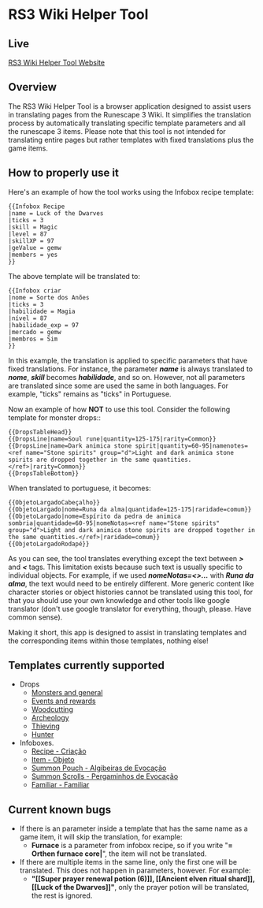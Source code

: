 # RS3 Wiki Helper Tool

## Live 

[RS3 Wiki Helper Tool Website](https://lucianodlima.github.io/WikiDropTable/)

## Overview

The RS3 Wiki Helper Tool is a browser application designed to assist users in translating pages from the Runescape 3 Wiki. It simplifies the translation process by automatically translating specific template parameters and all the runescape 3 items. Please note that this tool is not intended for translating entire pages but rather templates with fixed translations plus the game items.


## How to properly use it

Here's an example of how the tool works using the Infobox recipe template:
```
{{Infobox Recipe
|name = Luck of the Dwarves
|ticks = 3
|skill = Magic
|level = 87
|skillXP = 97
|geValue = gemw
|members = yes
}}
```

The above template will be translated to:
```
{{Infobox criar
|nome = Sorte dos Anões
|ticks = 3
|habilidade = Magia
|nível = 87
|habilidade_exp = 97
|mercado = gemw
|membros = Sim
}}
```
In this example, the translation is applied to specific parameters that have fixed translations. For instance, the parameter **_name_** is always translated to **_nome_**, **_skill_** becomes **_habilidade_**, and so on. However, not all parameters are translated since some are used the same in both languages. For example, "ticks" remains as "ticks" in Portuguese.

Now an example of how **NOT** to use this tool. Consider the following template for monster drops::

```
{{DropsTableHead}}
{{DropsLine|name=Soul rune|quantity=125-175|rarity=Common}}
{{DropsLine|name=Dark animica stone spirit|quantity=60-95|namenotes=<ref name="Stone spirits" group="d">Light and dark animica stone spirits are dropped together in the same quantities.</ref>|rarity=Common}}
{{DropsTableBottom}}
```

When translated to portuguese, it becomes:
```
{{ObjetoLargadoCabeçalho}}
{{ObjetoLargado|nome=Runa da alma|quantidade=125-175|raridade=comum}}
{{ObjetoLargado|nome=Espírito da pedra de animica sombria|quantidade=60-95|nomeNotas=<ref name="Stone spirits" group="d">Light and dark animica stone spirits are dropped together in the same quantities.</ref>|raridade=comum}}
{{ObjetoLargadoRodapé}}
```

As you can see, the tool translates everything except the text between **_>_** and **_<_** tags. This limitation exists because such text is usually specific to individual objects. For example, if we used **_nomeNotas=<>..._** with **_Runa da alma_**, the text would need to be entirely different. More generic content like character stories or object histories cannot be translated using this tool, for that you should use your own knowledge and other tools like google translator (don't use google translator for everything, though, please. Have common sense).

Making it short, this app is designed to assist in translating templates and the corresponding items within those templates, nothing else!

## Templates currently supported

- Drops
  * [Monsters and general](https://runescape.wiki/w/Template:DropsLine)
  * [Events and rewards](https://runescape.wiki/w/Template:DropsLineRW)
  * [Woodcutting](https://runescape.wiki/w/Template:DropsLineWC)
  * [Archeology](https://runescape.wiki/w/Template:DropsLineArch)
  * [Thieving](https://runescape.wiki/w/Template:DropsLineThiev)
  * [Hunter](https://runescape.wiki/w/Template:DropsLineHunt)
- Infoboxes. 
  * [Recipe - Criação](https://runescape.wiki/w/Template:Infobox_Recipe)
  * [Item - Objeto](https://runescape.wiki/w/Module:Infobox_Item)
  * [Summon Pouch - Algibeiras de Evocação](https://runescape.wiki/w/Template:Infobox_Summoning_pouch)
  * [Summon Scrolls - Pergaminhos de Evocação](https://runescape.wiki/w/Template:Infobox_Summoning_scroll)
  * [Familiar - Familiar](https://runescape.wiki/w/Template:Infobox_familiar)

## Current known bugs

- If there is an parameter inside a template that has the same name as a game item, it will skip the translation, for example:
  * **Furnace** is a parameter from infobox recipe, so if you write "**= Orthen furnace core|**", the item will not be translated.
- If there are multiple items in the same line, only the first one will be translated. This does not happen in parameters, however. For example:
  * **"[[Super prayer renewal potion (6)]], [[Ancient elven ritual shard]], [[Luck of the Dwarves]]"**, only the prayer potion will be translated, the rest is ignored.
